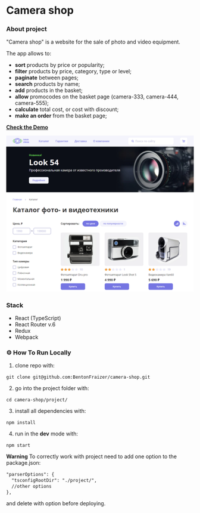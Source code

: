 # Camera shop 

### About project

"Camera shop" is a website for the sale of photo and video equipment.

The app allows to:

- **sort** products by price or popularity;
- **filter** products by price, category, type or level;
- **paginate** between pages;
- **search** products by name;
- **add** products in the basket;
- **allow** promocodes on the basket page (camera-333, camera-444, camera-555);
- **calculate** total cost, or cost with discount;
- **make an order** from the basket page;

[**Check the Demo**](https://external.ink?to=/1-axr-camera-shop-lopukhin.vercel.app/)

<img src="https://github.com/BentonFraizer/camera-shop/blob/master/.github/workflows/camera-shop.png" width="769" />

### Stack 
- React (TypeScript)
- React Router v.6
- Redux
- Webpack

### ⚙️ How To Run Locally

1. clone repo with:
```
git clone git@github.com:BentonFraizer/camera-shop.git
```
2. go into the project folder with:
```
cd camera-shop/project/
```
3. install all dependencies with:
```
npm install
```
4. run in the **dev** mode with:
```
npm start
```

**Warning**
To correctly work with project need to add one option to the package.json:
```
"parserOptions": {
  "tsconfigRootDir": "./project/",
  //other options
},
```
and delete with option before deploying.
